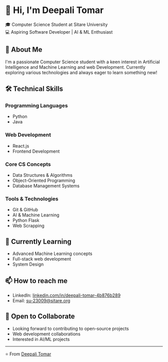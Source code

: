 # 👋 Hi, I'm Deepali Tomar

🎓 Computer Science Student at Sitare University  
💻 Aspiring Software Developer | AI & ML Enthusiast

## 🚀 About Me
I'm a passionate Computer Science student with a keen interest in Artificial Intelligence and Machine Learning and web Development. Currently exploring various technologies and always eager to learn something new!

## 🛠 Technical Skills

### Programming Languages
- Python
- Java

### Web Development
- React.js
- Frontend Development

### Core CS Concepts
- Data Structures & Algorithms
- Object-Oriented Programming
- Database Management Systems

### Tools & Technologies
- Git & GitHub
- AI & Machine Learning
- Python Flask
- Web Scrapping

## 🌱 Currently Learning
- Advanced Machine Learning concepts
- Full-stack web development
- System Design

## 📫 How to reach me

- LinkedIn: [linkedin.com/in/deepali-tomar-4b876b289]()
- Email: [su-23009@sitare.org]()

## 🤝 Open to Collaborate
- Looking forward to contributing to open-source projects
- Web development collaborations
- Interested in AI/ML projects


---
⭐️ From [Deepali Tomar](https://github.com/deepalitomar021)
